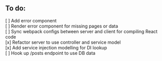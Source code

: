 ## To do:
[ ] Add error component  
[ ] Render error component for missing pages or data  
[ ] Sync webpack configs between server and client for compiling React code  
[x] Refactor server to use controller and service model  
[x] Add service injection modelling for DI lookup  
[ ] Hook up /posts endpoint to use DB data  